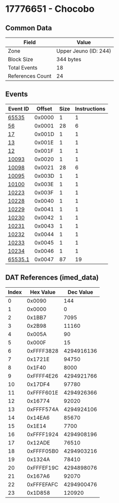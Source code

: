 # 17776651 - Chocobo

## Common Data

| Field            | Value                 |
|------------------|-----------------------|
| Zone             | Upper Jeuno (ID: 244) |
| Block Size       | 344 bytes             |
| Total Events     | 18                    |
| References Count | 24                    |

## Events

| Event ID                | Offset   |   Size |   Instructions |
|-------------------------|----------|--------|----------------|
| [65535](./65535.md)     | 0x0000   |      1 |              1 |
| [56](./56.md)           | 0x0001   |     28 |              6 |
| [17](./17.md)           | 0x001D   |      1 |              1 |
| [13](./13.md)           | 0x001E   |      1 |              1 |
| [12](./12.md)           | 0x001F   |      1 |              1 |
| [10093](./10093.md)     | 0x0020   |      1 |              1 |
| [10098](./10098.md)     | 0x0021   |     28 |              6 |
| [10095](./10095.md)     | 0x003D   |      1 |              1 |
| [10100](./10100.md)     | 0x003E   |      1 |              1 |
| [10223](./10223.md)     | 0x003F   |      1 |              1 |
| [10228](./10228.md)     | 0x0040   |      1 |              1 |
| [10229](./10229.md)     | 0x0041   |      1 |              1 |
| [10230](./10230.md)     | 0x0042   |      1 |              1 |
| [10231](./10231.md)     | 0x0043   |      1 |              1 |
| [10232](./10232.md)     | 0x0044   |      1 |              1 |
| [10233](./10233.md)     | 0x0045   |      1 |              1 |
| [10234](./10234.md)     | 0x0046   |      1 |              1 |
| [65535.1](./65535.1.md) | 0x0047   |     87 |             19 |

## DAT References (imed_data)

|   Index | Hex Value   |   Dec Value |
|---------|-------------|-------------|
|       0 | 0x0090      |         144 |
|       1 | 0x0000      |           0 |
|       2 | 0x1BB7      |        7095 |
|       3 | 0x2B98      |       11160 |
|       4 | 0x005A      |          90 |
|       5 | 0x000F      |          15 |
|       6 | 0xFFFF3828  |  4294916136 |
|       7 | 0x1721E     |       94750 |
|       8 | 0x1F40      |        8000 |
|       9 | 0xFFFF4E26  |  4294921766 |
|      10 | 0x17DF4     |       97780 |
|      11 | 0xFFFF601E  |  4294926366 |
|      12 | 0x16774     |       92020 |
|      13 | 0xFFFF574A  |  4294924106 |
|      14 | 0x14EA6     |       85670 |
|      15 | 0x1E14      |        7700 |
|      16 | 0xFFFF1924  |  4294908196 |
|      17 | 0x12ADE     |       76510 |
|      18 | 0xFFFF05B0  |  4294903216 |
|      19 | 0x1324A     |       78410 |
|      20 | 0xFFFEF19C  |  4294898076 |
|      21 | 0x167A6     |       92070 |
|      22 | 0xFFFEFAFC  |  4294900476 |
|      23 | 0x1D858     |      120920 |
